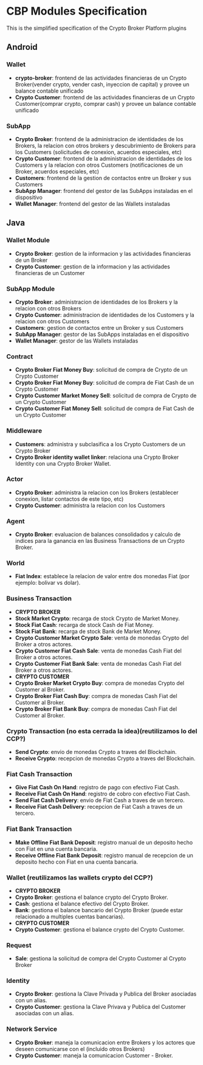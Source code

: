 # CBP Modules Specification

This is the simplified specification of the Crypto Broker Platform plugins

## Android

### Wallet
* **crypto-broker**: frontend de las actividades financieras de un Crypto Broker(vender crypto, vender cash, inyeccion de capital) y provee un balance contable unificado
* **Crypto Customer**: frontend de las actividades financieras de un Crypto Customer(comprar crypto, comprar cash) y provee un balance contable unificado

### SubApp
* **Crypto Broker**: frontend de la administracion de identidades de los Brokers, la relacion con otros brokers y descubrimiento de Brokers para los Customers (solicitudes de conexion, acuerdos especiales, etc)
* **Crypto Customer**: frontend de la administracion de identidades de los Customers y la relacion con otros Customers (notificaciones de un Broker, acuerdos especiales, etc)
* **Customers**: frontend de la gestion de contactos entre un Broker y sus Customers
* **SubApp Manager**: frontend del gestor de las SubApps instaladas en el dispositivo
* **Wallet Manager**: frontend del gestor de las Wallets instaladas

## Java

### Wallet Module
* **Crypto Broker**: gestion de la informacion y las actividades financieras de un Broker
* **Crypto Customer**: gestion de la informacion y las actividades financieras de un Customer

### SubApp Module
* **Crypto Broker**: administracion de identidades de los Brokers y la relacion con otros Brokers
* **Crypto Customer**: administracion de identidades de los Customers y la relacion con otros Customers
* **Customers**: gestion de contactos entre un Broker y sus Customers
* **SubApp Manager**: gestor de las SubApps instaladas en el dispositivo
* **Wallet Manager**: gestor de las Wallets instaladas

### Contract
* **Crypto Broker Fiat Money Buy**: solicitud de compra de Crypto de un Crypto Customer
* **Crypto Broker Fiat Money Buy**: solicitud de compra de Fiat Cash de un Crypto Customer
* **Crypto Customer Market Money Sell**: solicitud de compra de Crypto de un Crypto Customer
* **Crypto Customer Fiat Money Sell**: solicitud de compra de Fiat Cash de un Crypto Customer

### Middleware
* **Customers**: administra y subclasifica a los Crypto Customers de un Crypto Broker
* **Crypto Broker identity wallet linker**: relaciona una Crypto Broker Identity con una Crypto Broker Wallet.

### Actor
* **Crypto Broker**: administra la relacion con los Brokers (establecer conexion, listar contactos de este tipo, etc)
* **Crypto Customer**: administra la relacion con los Customers

### Agent
* **Crypto Broker**: evaluacion de balances consolidados y calculo de indices para la ganancia en las Business Transactions de un Crypto Broker.

### World
* **Fiat Index**: establece la relacion de valor entre dos monedas Fiat (por ejemplo: bolivar vs dolar).

### Business Transaction
* **CRYPTO BROKER**
 * **Stock Market Crypto**: recarga de stock Crypto de Market Money.
 * **Stock Fiat Cash**: recarga de stock Cash de Fiat Money.
 * **Stock Fiat Bank**: recarga de stock Bank de Market Money.
 * **Crypto Customer Market Crypto Sale**: venta de monedas Crypto del Broker a otros actores.
 * **Crypto Customer Fiat Cash Sale**: venta de monedas Cash Fiat del Broker a otros actores.
 * **Crypto Customer Fiat Bank Sale**: venta de monedas Cash Fiat del Broker a otros actores.
* **CRYPTO CUSTOMER**
 * **Crypto Broker Market Crypto Buy**: compra de monedas Crypto del Customer al Broker.
 * **Crypto Broker Fiat Cash Buy**: compra de monedas Cash Fiat del Customer al Broker.
 * **Crypto Broker Fiat Bank Buy**: compra de monedas Cash Fiat del Customer al Broker.

### Crypto Transaction (no esta cerrada la idea)(reutilizamos lo del CCP?)
* **Send Crypto**: envio de monedas Crypto a traves del Blockchain.
* **Receive Crypto**: recepcion de monedas Crypto a traves del Blockchain.

### Fiat Cash Transaction
* **Give Fiat Cash On Hand**: registro de pago con efectivo Fiat Cash.
* **Receive Fiat Cash On Hand**: registro de cobro con efectivo Fiat Cash.
* **Send Fiat Cash Delivery**: envio de Fiat Cash a traves de un tercero.
* **Receive Fiat Cash Delivery**: recepcion de Fiat Cash a traves de un tercero.

### Fiat Bank Transaction
* **Make Offline Fiat Bank Deposit**: registro manual de un deposito hecho con Fiat en una cuenta bancaria.
* **Receive Offline Fiat Bank Deposit**: registro manual de recepcion de un deposito hecho con Fiat en una cuenta bancaria.

### Wallet (reutilizamos las wallets crypto del CCP?)
* **CRYPTO BROKER**
 * **Crypto Broker**: gestiona el balance crypto del Crypto Broker.
 * **Cash**: gestiona el balance efectivo del Crypto Broker.
 * **Bank**: gestiona el balance bancario del Crypto Broker (puede estar relacionado a multiples cuentas bancarias).
* **CRYPTO CUSTOMER**
 * **Crypto Customer**: gestiona el balance crypto del Crypto Customer.

### Request
* **Sale**: gestiona la solicitud de compra del Crypto Customer al Crypto Broker

### Identity
* **Crypto Broker**: gestiona la Clave Privada y Publica del Broker asociadas con un alias.
* **Crypto Customer**: gestiona la Clave Privava y Publica del Customer asociadas con un alias.

### Network Service
* **Crypto Broker**: maneja la comunicacion entre Brokers y los actores que deseen comunicarse con el (incluido otros Brokers)
* **Crypto Customer**: maneja la comunicacion Customer - Broker.
